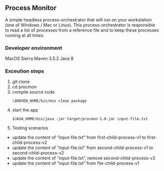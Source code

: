 ## Process Monitor

A simple headless process-orchestrator that will run on your workstation (one of Windows / Mac or Linux). This process-orchestrator is responsible to read a list of processes from a reference file and to keep these processes running at all times.

### Developer environment

MacOS Sierra
Maven 3.5.2
Java 8

### Exceution steps

1. git clone
2. cd procmon
3. compile source code
   ```
   \$MAVEN_HOME/bin/mvn clean package
   ```
4. start the app
   ```
   $JAVA_HOME/bin/java -jar target/procmon-1.0.jar input-file.txt
   ```
5. Testing scenarios

- update the content of “input-file.txt” from first-child-process-v1 to first-child-process-v2
- update the content of “input-file.txt” from second-child-process-v1 to second-child-process-v2
- update the content of “input-file.txt”, remove second-child-process-v2
- update the content of “input-file.txt” from file-child-process-v1
